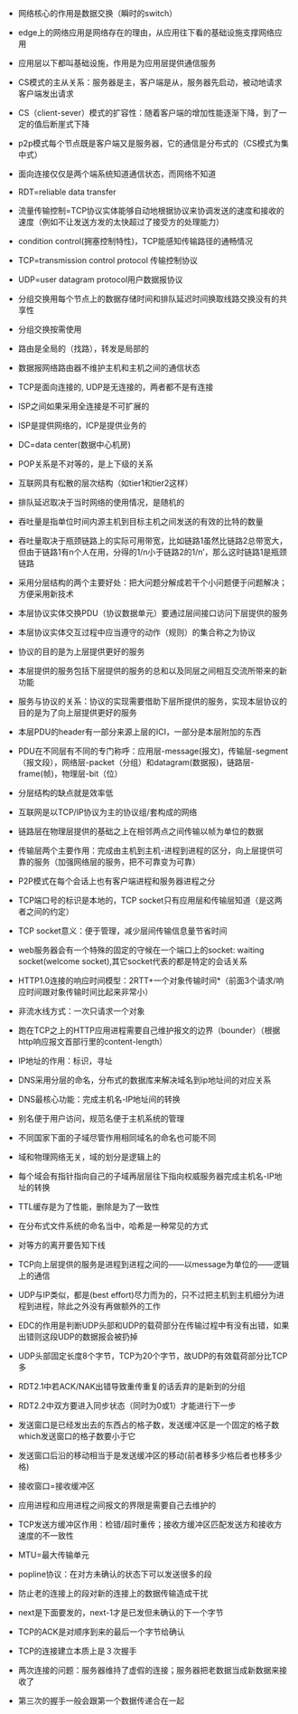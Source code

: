 * 网络核心的作用是数据交换（瞬时的switch）

* edge上的网络应用是网络存在的理由，从应用往下看的基础设施支撑网络应用

* 应用层以下都叫基础设施，作用是为应用层提供通信服务

* CS模式的主从关系：服务器是主，客户端是从，服务器先启动，被动地请求客户端发出请求

* CS（client-sever）模式的扩容性：随着客户端的增加性能逐渐下降，到了一定的值后断崖式下降

* p2p模式每个节点既是客户端又是服务器，它的通信是分布式的（CS模式为集中式）

* 面向连接仅仅是两个端系统知道通信状态，而网络不知道

* RDT=reliable data transfer

* 流量传输控制=TCP协议实体能够自动地根据协议来协调发送的速度和接收的速度（例如不让发送方发的太快超过了接受方的处理能力）

* condition control(拥塞控制特性)，TCP能感知传输路径的通畅情况

* TCP=transmission control protocol 传输控制协议

* UDP=user datagram protocol用户数据报协议

* 分组交换用每个节点上的数据存储时间和排队延迟时间换取线路交换没有的共享性

* 分组交换按需使用

* 路由是全局的（找路），转发是局部的

* 数据报网络路由器不维护主机和主机之间的通信状态

* TCP是面向连接的, UDP是无连接的，两者都不是有连接

* ISP之间如果采用全连接是不可扩展的

* ISP是提供网络的，ICP是提供业务的

* DC=data center(数据中心机房)

* POP关系是不对等的，是上下级的关系

* 互联网具有松散的层次结构（如tier1和tier2这样）

* 排队延迟取决于当时网络的使用情况，是随机的

* 吞吐量是指单位时间内源主机到目标主机之间发送的有效的比特的数量

* 吞吐量取决于瓶颈链路上的实际可用带宽，比如链路1虽然比链路2总带宽大，但由于链路1有n个人在用，分得的1/n小于链路2的1/n’，那么这时链路1是瓶颈链路

* 采用分层结构的两个主要好处：把大问题分解成若干个小问题便于问题解决；方便采用新技术

* 本层协议实体交换PDU（协议数据单元）要通过层间接口访问下层提供的服务

* 本层协议实体交互过程中应当遵守的动作（规则）的集合称之为协议

* 协议的目的是为上层提供更好的服务

* 本层提供的服务包括下层提供的服务的总和以及同层之间相互交流所带来的新功能

* 服务与协议的关系：协议的实现需要借助下层所提供的服务，实现本层协议的目的是为了向上层提供更好的服务

* 本层PDU的header有一部分来源上层的ICI，一部分是本层附加的东西

* PDU在不同层有不同的专门称呼：应用层-message(报文)，传输层-segment（报文段），网络层-packet（分组）和datagram(数据报)，链路层-frame(帧)，物理层-bit（位）

* 分层结构的缺点就是效率低

* 互联网是以TCP/IP协议为主的协议组/套构成的网络

* 链路层在物理层提供的基础之上在相邻两点之间传输以帧为单位的数据

* 传输层两个主要作用：完成由主机到主机-进程到进程的区分，向上层提供可靠的服务（加强网络层的服务，把不可靠变为可靠）

* P2P模式在每个会话上也有客户端进程和服务器进程之分

* TCP端口号的标识是本地的，TCP socket只有应用层和传输层知道（是这两者之间的约定）

* TCP socket意义：便于管理，减少层间传输信息量节省时间

* web服务器会有一个特殊的固定的守候在一个端口上的socket: waiting socket(welcome socket),其它socket代表的都是特定的会话关系

* HTTP1.0连接的响应时间模型：2RTT+一个对象传输时间*（前面3个请求/响应时间跟对象传输时间比起来非常小）

* 非流水线方式：一次只请求一个对象

* 跑在TCP之上的HTTP应用进程需要自己维护报文的边界（bounder）（根据http响应报文首部行里的content-length）

* IP地址的作用：标识，寻址

* DNS采用分层的命名，分布式的数据库来解决域名到ip地址间的对应关系

* DNS最核心功能：完成主机名-IP地址间的转换

* 别名便于用户访问，规范名便于主机系统的管理

* 不同国家下面的子域尽管作用相同域名的命名也可能不同

* 域和物理网络无关，域的划分是逻辑上的

* 每个域会有指针指向自己的子域再层层往下指向权威服务器完成主机名-IP地址的转换

* TTL缓存是为了性能，删除是为了一致性

* 在分布式文件系统的命名当中，哈希是一种常见的方式

* 对等方的离开要告知下线

* TCP向上层提供的服务是进程到进程之间的——以message为单位的——逻辑上的通信

* UDP与IP类似，都是(best effort)尽力而为的，只不过把主机到主机细分为进程到进程，除此之外没有再做额外的工作

* EDC的作用是判断UDP头部和UDP的载荷部分在传输过程中有没有出错，如果出错则这段UDP的数据报会被扔掉

* UDP头部固定长度8个字节，TCP为20个字节，故UDP的有效载荷部分比TCP多

* RDT2.1中若ACK/NAK出错导致重传重复的话丢弃的是新到的分组

* RDT2.2中双方要进入同步状态（同时为0或1）才能进行下一步

* 发送窗口是已经发出去的东西占的格子数，发送缓冲区是一个固定的格子数which发送窗口的格子数要小于它

* 发送窗口后沿的移动相当于是发送缓冲区的移动(前者移多少格后者也移多少格)

* 接收窗口=接收缓冲区

* 应用进程和应用进程之间报文的界限是需要自己去维护的

* TCP发送方缓冲区作用：检错/超时重传；接收方缓冲区匹配发送方和接收方速度的不一致性

* MTU=最大传输单元

* popline协议：在对方未确认的状态下可以发送很多的段

* 防止老的连接上的段对新的连接上的数据传输造成干扰

* next是下面要发的，next-1才是已发但未确认的下一个字节

* TCP的ACK是对顺序到来的最后一个字节给确认

* TCP的连接建立本质上是３次握手

* 两次连接的问题：服务器维持了虚假的连接；服务器把老数据当成新数据来接收了

* 第三次的握手一般会跟第一个数据传递合在一起